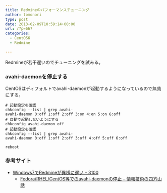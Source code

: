 ```yaml
---
title: Redmineのパフォーマンスチューニング
author: tomonori
type: post
date: 2013-02-09T10:59:14+00:00
url: /?p=667
categories:
  - CentOS6
  - Redmine

---
```

Redmineが若干遅いのでチューニングを試みる。

### avahi-daemonを停止する

CentOSはディフォルトでavahi-daemonが起動するようになっているので無効にする。

```:bash
# 起動設定を確認
chkconfig --list | grep avahi-
avahi-daemon 0:off 1:off 2:off 3:on 4:on 5:on 6:off
# 自動で起動しないようにする
chkconfig avahi-daemon off
# 起動設定を確認
chkconfig --list | grep avahi-
avahi-daemon 0:off 1:off 2:off 3:off 4:off 5:off 6:off

reboot
```

### 参考サイト

  * [Windows7でRedmineが異様に遅い &#8211; 3100][1] 
      * [Fedora/RHEL/CentOS等でのavahi-daemonの停止 &#8211; 情報技術の四方山話][2] </ul>

 [1]: http://d.hatena.ne.jp/z3100/20110821/1313898326
 [2]: http://blog.goo.ne.jp/takuminews/e/34b8038fef21e264b9ef39d9c7cec08d